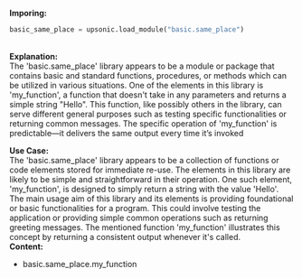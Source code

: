 <b class="custom_code_highlight_green">Imporing:</b><br>
```python
basic_same_place = upsonic.load_module("basic.same_place")
```
<br><b class="custom_code_highlight_green">Explanation:</b><br>The 'basic.same_place' library appears to be a module or package that contains basic and standard functions, procedures, or methods which can be utilized in various situations. One of the elements in this library is 'my_function', a function that doesn't take in any parameters and returns a simple string "Hello". This function, like possibly others in the library, can serve different general purposes such as testing specific functionalities or returning common messages. The specific operation of 'my_function' is predictable—it delivers the same output every time it’s invoked

<b class="custom_code_highlight_green">Use Case:</b><br>The 'basic.same_place' library appears to be a collection of functions or code elements stored for immediate re-use. The elements in this library are likely to be simple and straightforward in their operation. One such element, 'my_function', is designed to simply return a string with the value 'Hello'. The main usage aim of this library and its elements is providing foundational or basic functionalities for a program. This could involve testing the application or providing simple common operations such as returning greeting messages. The mentioned function 'my_function' illustrates this concept by returning a consistent output whenever it's called.
<br><b class="custom_code_highlight_green">Content:</b><br>
  - basic.same_place.my_function
